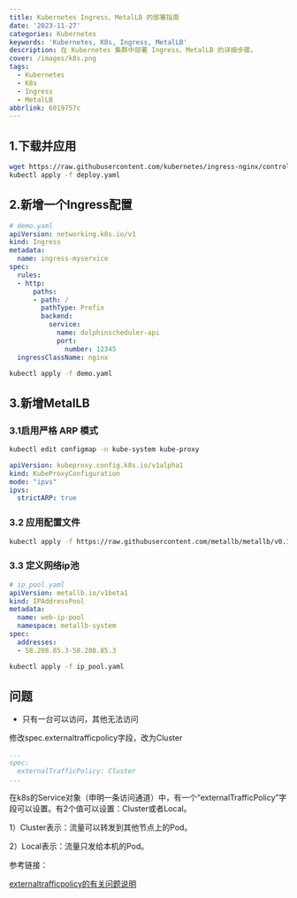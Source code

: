 ```yaml
---
title: Kubernetes Ingress、MetalLB 的部署指南
date: '2023-11-27'
categories: Kubernetes
keywords: 'Kubernetes, K8s, Ingress, MetalLB'
description: 在 Kubernetes 集群中部署 Ingress、MetalLB 的详细步骤。
cover: /images/k8s.png
tags:
  - Kubernetes
  - K8s
  - Ingress
  - MetalLB
abbrlink: 6019757c
---
```

## 1.下载并应用
```bash
wget https://raw.githubusercontent.com/kubernetes/ingress-nginx/controller-v1.x.x/deploy/static/provider/cloud/deploy.yaml
kubectl apply -f deploy.yaml
```

## 2.新增一个Ingress配置

```yaml
# demo.yaml
apiVersion: networking.k8s.io/v1
kind: Ingress
metadata:
  name: ingress-myservice
spec:
  rules:
  - http:
      paths:
      - path: /
        pathType: Prefix
        backend:
          service:
            name: dolphinscheduler-api
            port:
              number: 12345
  ingressClassName: nginx

```

```bash
kubectl apply -f demo.yaml
```

## 3.新增MetalLB

### 3.1启用严格 ARP 模式

```bash
kubectl edit configmap -n kube-system kube-proxy
```

```yaml
apiVersion: kubeproxy.config.k8s.io/v1alpha1
kind: KubeProxyConfiguration
mode: "ipvs"
ipvs:
  strictARP: true
```

### 3.2 应用配置文件

```bash
kubectl apply -f https://raw.githubusercontent.com/metallb/metallb/v0.13.12/config/manifests/metallb-native.yaml
```

### 3.3 定义网络ip池

```yaml
# ip_pool.yaml
apiVersion: metallb.io/v1beta1
kind: IPAddressPool
metadata:
  name: web-ip-pool
  namespace: metallb-system
spec:
  addresses:
  - 58.208.85.3-58.208.85.3
```

```bash
kubectl apply -f ip_pool.yaml
```



## 问题

- 只有一台可以访问，其他无法访问

修改spec.externaltrafficpolicy字段，改为Cluster

```yaml
...
spec:
  externalTrafficPolicy: Cluster
...
```

在k8s的Service对象（申明一条访问通道）中，有一个“externalTrafficPolicy”字段可以设置。有2个值可以设置：Cluster或者Local。

1）Cluster表示：流量可以转发到其他节点上的Pod。

2）Local表示：流量只发给本机的Pod。



参考链接：

[externaltrafficpolicy的有关问题说明 ](https://www.cnblogs.com/zisefeizhu/p/13262239.html)
